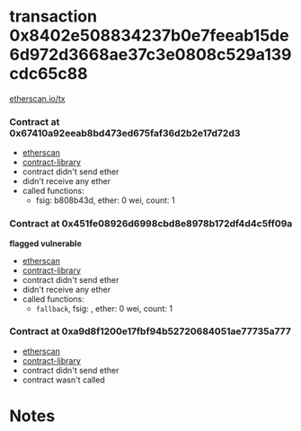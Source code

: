 # transaction 0x8402e508834237b0e7feeab15de6d972d3668ae37c3e0808c529a139cdc65c88

[etherscan.io/tx](https://etherscan.io/tx/0x8402e508834237b0e7feeab15de6d972d3668ae37c3e0808c529a139cdc65c88)


### Contract at 0x67410a92eeab8bd473ed675faf36d2b2e17d72d3

* [etherscan](https://etherscan.io/address/0x67410a92eeab8bd473ed675faf36d2b2e17d72d3)
* [contract-library](https://contract-library.com/contracts/Ethereum/67410a92eeab8bd473ed675faf36d2b2e17d72d3)
* contract didn't send ether
* didn't receive any ether
* called functions:
    * fsig: b808b43d, ether: 0 wei, count: 1


### Contract at 0x451fe08926d6998cbd8e8978b172df4d4c5ff09a

**flagged vulnerable**

* [etherscan](https://etherscan.io/address/0x451fe08926d6998cbd8e8978b172df4d4c5ff09a)
* [contract-library](https://contract-library.com/contracts/Ethereum/451fe08926d6998cbd8e8978b172df4d4c5ff09a)
* contract didn't send ether
* didn't receive any ether
* called functions:
    * `fallback`, fsig: , ether: 0 wei, count: 1


### Contract at 0xa9d8f1200e17fbf94b52720684051ae77735a777

* [etherscan](https://etherscan.io/address/0xa9d8f1200e17fbf94b52720684051ae77735a777)
* [contract-library](https://contract-library.com/contracts/Ethereum/a9d8f1200e17fbf94b52720684051ae77735a777)
* contract didn't send ether
* contract wasn't called

# Notes

